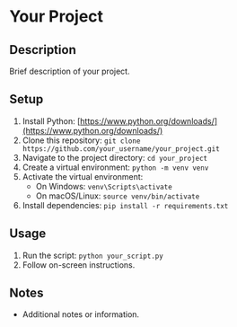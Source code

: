 # Your Project

## Description
Brief description of your project.

## Setup
1. Install Python: [https://www.python.org/downloads/](https://www.python.org/downloads/)
2. Clone this repository: `git clone https://github.com/your_username/your_project.git`
3. Navigate to the project directory: `cd your_project`
4. Create a virtual environment: `python -m venv venv`
5. Activate the virtual environment:
   - On Windows: `venv\Scripts\activate`
   - On macOS/Linux: `source venv/bin/activate`
6. Install dependencies: `pip install -r requirements.txt`

## Usage
1. Run the script: `python your_script.py`
2. Follow on-screen instructions.

## Notes
- Additional notes or information.
